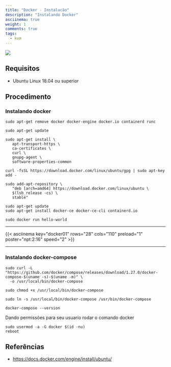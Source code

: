 ```yaml
---
title: "Docker - Instalacão"
description: "Instalando Docker"
asciinema: true
weight: 1
comments: true
tags:
  - kvm
---
```


![](https://deploybot.com/assets/blog/Using-Docker-Containersposting.png?width=300px)

## Requisitos 

- Ubuntu Linux 18.04 ou superior

## Procedimento

### Instalando docker

```shell
sudo apt-get remove docker docker-engine docker.io containerd runc
```

```shell
sudo apt-get update

sudo apt-get install \
   apt-transport-https \
   ca-certificates \
   curl \
   gnupg-agent \
   software-properties-common
```

```shell
curl -fsSL https://download.docker.com/linux/ubuntu/gpg | sudo apt-key add -
```

```shell
sudo add-apt-repository \
   "deb [arch=amd64] https://download.docker.com/linux/ubuntu \
   $(lsb_release -cs) \
   stable"
```

```shell
sudo apt-get update
sudo apt-get install docker-ce docker-ce-cli containerd.io
```

```shell
sudo docker run hello-world
```

-----

{{< asciinema key="docker01" rows="28" cols="110" preload="1" poster="npt:2:16" speed="2" >}}

-----

### Instalando docker-compose

```shell
sudo curl -L "https://github.com/docker/compose/releases/download/1.27.0/docker-compose-$(uname -s)-$(uname -m)" \
  -o /usr/local/bin/docker-compose

sudo chmod +x /usr/local/bin/docker-compose

sudo ln -s /usr/local/bin/docker-compose /usr/bin/docker-compose

docker-compose --version
```

Dando permissões para seu usuario rodar o comando docker

```shell
sudo usermod -a -G docker $(id -nu)
reboot
```

## Referências

- https://docs.docker.com/engine/install/ubuntu/
